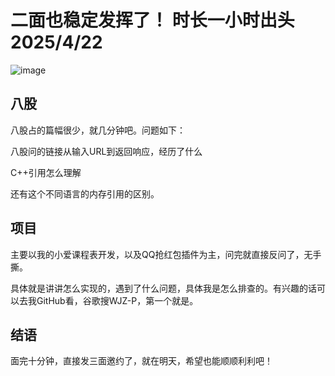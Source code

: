 # 二面也稳定发挥了！ 时长一小时出头 2025/4/22

![image](https://uploadfiles.nowcoder.com/images/20250422/950326510_1745334854110/7E75C2EDC9F7D8472C6739B80A8F760E)

## 八股
八股占的篇幅很少，就几分钟吧。问题如下：

八股问的链接从输入URL到返回响应，经历了什么

C++引用怎么理解

还有这个不同语言的内存引用的区别。

## 项目
主要以我的小爱课程表开发，以及QQ抢红包插件为主，问完就直接反问了，无手撕。

具体就是讲讲怎么实现的，遇到了什么问题，具体我是怎么排查的。有兴趣的话可以去我GitHub看，谷歌搜WJZ-P，第一个就是。

## 结语

面完十分钟，直接发三面邀约了，就在明天，希望也能顺顺利利吧！